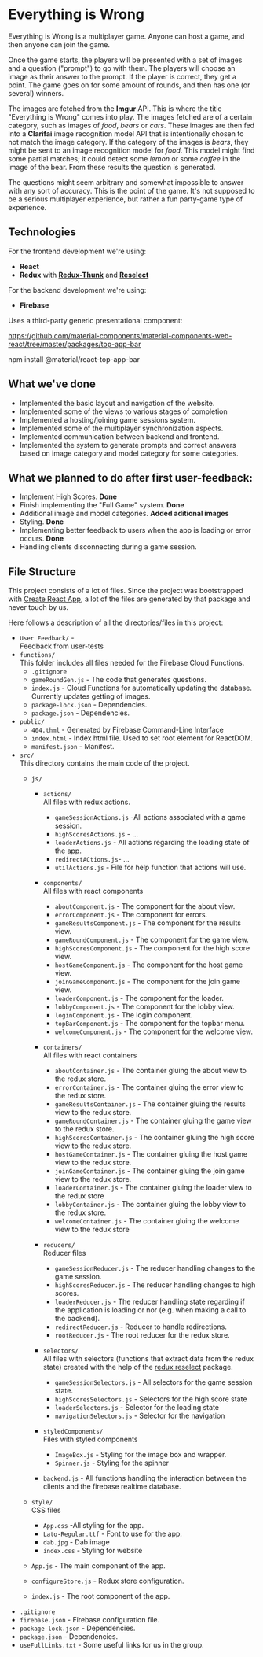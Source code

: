 # Everything is Wrong

Everything is Wrong is a multiplayer game. Anyone can host a game, and then anyone can join the game.

Once the game starts, the players will be presented with a set of images and a question ("prompt") to go with them. The players will choose an image as their answer to the prompt. If the player is correct, they get a point. The game goes on for some amount of rounds, and then has one (or several) winners.

The images are fetched from the <b>Imgur</b> API. This is where the title "Everything is Wrong" comes into play.
The images fetched are of a certain category, such as images of <i>food</i>, <i>bears</i> or <i>cars</i>. These images are then fed into a <b>Clarifai</b> image recognition model API that is intentionally chosen to not match the image category. If the category of the images is <i>bears</i>, they might be sent to an image recognition model for <i>food</i>. This model might find some partial matches; it could detect some <i>lemon</i> or some <i>coffee</i> in the image of the bear. From these results the question is generated.

The questions might seem arbitrary and somewhat impossible to answer with any sort of accuracy. This is the point of the game. It's not supposed to be a serious multiplayer experience, but rather a fun party-game type of experience. 

## Technologies

For the frontend development we're using:
- <b>React</b>
- <b>Redux</b> with [**Redux-Thunk**](https://github.com/reduxjs/redux-thunk) and [**Reselect**](https://github.com/reduxjs/reselect)

For the backend development we're using:
- <b>Firebase</b>

Uses a third-party generic presentational component:

https://github.com/material-components/material-components-web-react/tree/master/packages/top-app-bar

npm install @material/react-top-app-bar

## What we've done

- Implemented the basic layout and navigation of the website.
- Implemented some of the views to various stages of completion
- Implemented a hosting/joining game sessions system.
- Implemented some of the multiplayer synchronization aspects.
- Implemented communication between backend and frontend.
- Implemented the system to generate prompts and correct answers based on image category and model category for some categories.

## What we planned to do after first user-feedback:

- Implement High Scores. **Done**
- Finish implementing the "Full Game" system. **Done**
- Additional image and model categories. **Added aditional images**
- Styling. **Done**
- Implementing better feedback to users when the app is loading or error occurs. **Done**
- Handling clients disconnecting during a game session.

## File Structure
This project consists of a lot of files. Since the project was bootstrapped with [Create React App](https://github.com/facebook/create-react-app), a lot of the files are generated by that package and never touch by us.

Here follows a description of all the directories/files in this project:
- `User Feedback/` - <br>Feedback from user-tests
- `functions/` <br> This folder includes all files needed for the Firebase Cloud Functions.
  - `.gitignore`
  - `gameRoundGen.js` - The code that generates questions.
  - `index.js` - Cloud Functions for automatically updating the database. Currently updates getting of images.
  - `package-lock.json` - Dependencies.
  - `package.json` - Dependencies.
- `public/`
  - `404.thml` - Generated by Firebase Command-Line Interface
  - `index.html` - Index html file. Used to set root element for ReactDOM.
  - `manifest.json` - Manifest.
- `src/` <br> This directory contains the main code of the project.
  - `js/`
    - `actions/`<br> All files with redux actions.
      - `gameSessionActions.js` -All actions associated with a game session.
      - `highScoresActions.js` - ...
      - `loaderActions.js` - All actions regarding the loading state of the app.
      - `redirectACtions.js`- ...
      - `utilActions.js` - File for help function that actions will use.
    - `components/` <br> All files with react components
      - `aboutComponent.js` - The component for the about view.
      - `errorComponent.js` - The component for errors.
      - `gameResultsComponent.js` - The component for the results view.
      - `gameRoundComponent.js` - The component for the game view.
      - `highScoresComponent.js` - The component for the high score view.
      - `hostGameComponent.js` - The component for the host game view.
      - `joinGameComponent.js` - The component for the join game view.
      - `loaderComponent.js` - The component for the loader.
      - `lobbyComponent.js` - The component for the lobby view.
      - `loginComponent.js` - The login component.
      - `topBarComponent.js` - The component for the topbar menu.
      - `welcomeComponent.js` - The component for the welcome view.
    - `containers/` <br> All files with react containers
      - `aboutContainer.js` - The container gluing the about view to the redux store.
      - `errorContainer.js` - The container gluing the error view to the redux store.
      - `gameResultsContainer.js` - The container gluing the results view to the redux store.
      - `gameRoundContainer.js` - The container gluing the game view to the redux store.
      - `highScoresContainer.js` - The container gluing the high score view to the redux store.
      - `hostGameContainer.js` - The container gluing the host game view to the redux store.
      - `joinGameContainer.js` - The container gluing the join game view to the redux store.
      - `loaderContainer.js` - The container gluing the loader view to the redux store
      - `lobbyContainer.js` - The container gluing the lobby view to the redux store.
      - `welcomeContainer.js` - The container gluing the welcome view to the redux store
      
    - `reducers/` <br> Reducer files
      - `gameSessionReducer.js` - The reducer handling changes to the game session.
      - `highScoresReducer.js` - The reducer handling changes to high scores.
      - `loaderReducer.js` - The reducer handling state regarding if the application is loading or nor (e.g. when making a call to the backend).
      - `redirectReducer.js` - Reducer to handle redirections.
      - `rootReducer.js` - The root reducer for the redux store.
    - `selectors/`<br> All files with selectors (functions that extract data from the redux state) created with the help of the [redux reselect](https://github.com/reduxjs/reselect) package.
      - `gameSessionSelectors.js` - All selectors for the game session state.
      - `highScoresSelectors.js` - Selectors for the high score state
      - `loaderSelectors.js` - Selector for the loading state
      - `navigationSelectors.js` - Selector for the navigation
    - `styledComponents/` <br> Files with styled components
      - `ImageBox.js` - Styling for the image box and wrapper.
      - `Spinner.js` - Styling for the spinner
    - `backend.js` - All functions handling the interaction between the clients and the firebase realtime database.
  - `style/` <br> CSS files
    - `App.css` -All styling for the app.
    - `Lato-Regular.ttf` - Font to use for the app.
    - `dab.jpg` - Dab image
    - `index.css` - Styling for website

  - `App.js` - The main component of the app.
  - `configureStore.js` - Redux store configuration.
  - `index.js` - The root component of the app.
- `.gitignore`
- `firebase.json` - Firebase configuration file.
- `package-lock.json` - Dependencies.
- `package.json` - Dependencies.
- `useFullLinks.txt` - Some useful links for us in the group.
